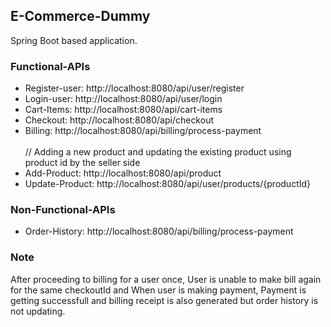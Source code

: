 ## E-Commerce-Dummy
Spring Boot based application.

### Functional-APIs
* Register-user: http://localhost:8080/api/user/register
* Login-user: http://localhost:8080/api/user/login
* Cart-Items: http://localhost:8080/api/cart-items
* Checkout: http://localhost:8080/api/checkout
* Billing: http://localhost:8080/api/billing/process-payment <br>
  <br>
  // Adding a new product and updating the existing product using product id by the seller side
* Add-Product: http://localhost:8080/api/product
* Update-Product: http://localhost:8080/api/user/products/{productId}


### Non-Functional-APIs
* Order-History: http://localhost:8080/api/billing/process-payment


### Note
After proceeding to billing for a user once, User is unable to make bill again for the same checkoutId and When user is making payment, Payment is getting successfull and billing receipt is also generated but order history is not updating.

